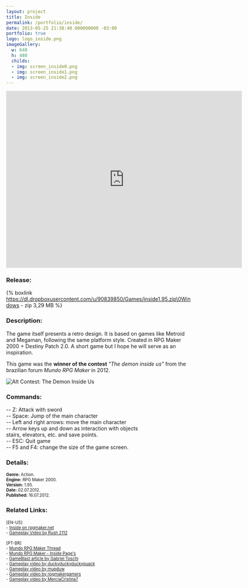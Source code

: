 ```yaml
---
layout: project
title: Inside
permalink: /portfolio/inside/
date: 2013-05-25 21:38:40.000000000 -03:00
portfolio: true
logo: logo_inside.png
imageGallery:
  w: 640
  h: 480
  childs:
  - img: screen_inside0.png
  - img: screen_inside1.png
  - img: screen_inside2.png
---
```


<div class="video-container">
<iframe width="640" height="480" src="https://www.youtube.com/embed/FI8NYg3EZxw" frameborder="0" allowfullscreen></iframe>
</div>

### Release:

{% boxlink https://dl.dropboxusercontent.com/u/90839850/Games/inside1.95.zip\0Windows - zip 3,29 MB %}

### Description:

The game itself presents a retro design. It is based on games like Metroid and Megaman, following the same platform style. Created in RPG Maker 2000 + Destiny Patch 2.0. A short game but I hope he will serve as an inspiration.

This game was the **winner of the contest** _"The demon inside us"_
from the brazilian forum _Mundo RPG Maker_ in 2012.


![Alt Contest: The Demon Inside Us]({{site.baseurl}}/img/portfolio/win_demon.png)

### Commands:

-- Z: Attack with sword<br>
-- Space: Jump of the main character<br>
-- Left and right arrows: move the main character<br>
-- Arrow keys up and down as interaction with objects<br>
stairs, elevators, etc. and save points.<br>
-- ESC: Quit game<br>
-- F5 and F4: change the size of the game screen.<br>

### Details:
<p style="font-size:0.8em">
<strong>Genre:</strong> Action.<br>
<strong>Engine:</strong> RPG Maker 2000.<br>
<strong>Version:</strong> 1.95.<br>
<strong>Date:</strong> 02.07.2012.<br>
<strong>Published:</strong> 16.07.2012.<br>
</p>

### Related Links:
<p style="font-size:0.8em">
[EN-US]<br>
- <a href="https://rpgmaker.net/games/4333/" target="_blank">Inside on rpgmaker.net</a><br>
- <a href="https://www.youtube.com/watch?v=FI8NYg3EZxw" target="_blank">Gameplay Video by Rush 2112</a><br>
<br>
[PT-BR]<br>
- <a href="http://www.mundorpgmaker.com.br/topic/81977-inside-rm2k/" target="_blank">Mundo RPG Maker Thread</a><br>
- <a href="https://rpgmaker.net/games/4333/" target="_blank">Mundo RPG Maker - Inside Page's</a><br>
- <a href="http://www.gameblast.com.br/2013/02/rpg-maker-o-criador-de-jogos-que-fez.html" target="_blank">GameBlast article by Gabriel Toschi</a><br>
- <a href="https://www.youtube.com/watch?v=qDYuNg3mNww" target="_blank">Gameplay video by duckyduckyduckyquack</a><br>
- <a href="https://www.youtube.com/watch?v=Q3YdwL4Y150" target="_blank">Gameplay video by mupduw</a><br>
- <a href="https://www.youtube.com/watch?v=jHlpPfhX-mg" target="_blank">Gameplay video by rpgmakergamers</a><br>
- <a href="https://www.youtube.com/watch?v=_xoPlbVYqnA" target="_blank">Gameplay video by MerciaCristina7</a><br>
</p>
